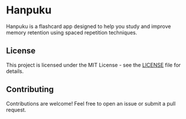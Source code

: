 # Hanpuku

Hanpuku is a flashcard app designed to help you study and improve memory retention using spaced repetition techniques.

## License

This project is licensed under the MIT License - see the [LICENSE](./LICENSE) file for details.

## Contributing

Contributions are welcome! Feel free to open an issue or submit a pull request.
